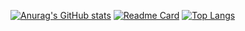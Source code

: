 [![Anurag's GitHub stats](https://github-readme-stats.vercel.app/api?username=dsxksss)](https://github.com/anuraghazra/github-readme-stats)
[![Readme Card](https://github-readme-stats.vercel.app/api/pin/?username=dsxksss&repo=github-readme-stats)](https://github.com/anuraghazra/github-readme-stats)
[![Top Langs](https://github-readme-stats.vercel.app/api/top-langs/?username=dsxksss)](https://github.com/anuraghazra/github-readme-stats)
